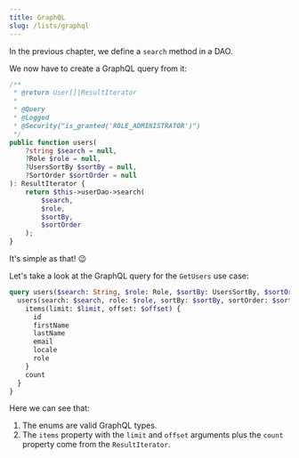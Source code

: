 ```yaml
---
title: GraphQL
slug: /lists/graphql
---
```


In the previous chapter, we define a `search` method in a DAO.

We now have to create a GraphQL query from it:

```php title="src/api/src/UseCase/User/GetUsers.php"
/**
 * @return User[]|ResultIterator
 *
 * @Query
 * @Logged
 * @Security("is_granted('ROLE_ADMINISTRATOR')")
 */
public function users(
    ?string $search = null,
    ?Role $role = null,
    ?UsersSortBy $sortBy = null,
    ?SortOrder $sortOrder = null
): ResultIterator {
    return $this->userDao->search(
        $search,
        $role,
        $sortBy,
        $sortOrder
    );
}
```

It's simple as that! 😉

Let's take a look at the GraphQL query for the `GetUsers` use case:

```graphql title="GraphQL query"
query users($search: String, $role: Role, $sortBy: UsersSortBy, $sortOrder: SortOrder, $limit: Int!, $offset: Int!) {
  users(search: $search, role: $role, sortBy: $sortBy, sortOrder: $sortOrder) {
    items(limit: $limit, offset: $offset) {
      id
      firstName
      lastName
      email
      locale
      role
    }
    count
  }
}
```

Here we can see that:

1. The enums are valid GraphQL types.
2. The `items` property with the `limit` and `offset` arguments plus the `count` property come from the `ResultIterator`.

